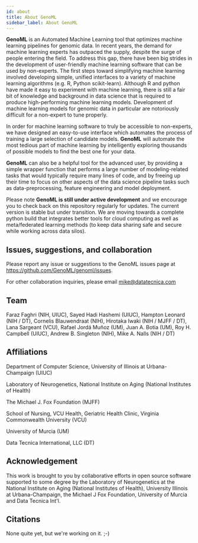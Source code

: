 ```yaml
---
id: about
title: About GenoML
sidebar_label: About GenoML
---
```


**GenoML** is an Automated Machine Learning tool that optimizes machine learning pipelines for genomic data. In recent years, the demand for machine learning experts has outpaced the supply, despite the surge of people entering the field. To address this gap, there have been big strides in the development of user-friendly machine learning software that can be used by non-experts. The first steps toward simplifying machine learning involved developing simple, unified interfaces to a variety of machine learning algorithms (e.g. R, Python scikit-learn). Although R and python have made it easy to experiment with machine learning, there is still a fair bit of knowledge and background in data science that is required to produce high-performing machine learning models. Development of machine learning models for genomic data in particular are notoriously difficult for a non-expert to tune properly. 

In order for machine learning software to truly be accessible to non-experts, we have designed an easy-to-use interface which automates the process of training a large selection of candidate models. **GenoML** will automate the most tedious part of machine learning by intelligently exploring thousands of possible models to find the best one for your data.

**GenoML** can also be a helpful tool for the advanced user, by providing a simple wrapper function that performs a large number of modeling-related tasks that would typically require many lines of code, and by freeing up their time to focus on other aspects of the data science pipeline tasks such as data-preprocessing, feature engineering and model deployment.

Please note **GenoML is still under active development** and we encourage you to check back on this repository regularly for updates. The current version is stable but under transition. We are moving towards a complete python build that integrates better tools for cloud computing as well as meta/federated learning methods (to keep data sharing safe and secure while working across data silos).

## Issues, suggestions, and collaboration

Please report any issue or suggestions to the GenoML issues page at https://github.com/GenoML/genoml/issues.

For other collaboration inquiries, please email mike@datatecnica.com

## Team

Faraz Faghri (NIH, UIUC), Sayed Hadi Hashemi (UIUC), Hampton Leonard (NIH / DT), Cornelis Blauwendraat (NIH), Hirotaka Iwaki (NIH / MJFF / DT), Lana Sargeant (VCU), Rafael Jordá Muñoz (UM), Juan A. Botia (UM), Roy H. Campbell (UIUC), Andrew B. Singleton (NIH), Mike A. Nalls (NIH / DT)

## Affiliations

Department of Computer Science, University of Illinois at Urbana-Champaign (UIUC)

Laboratory of Neurogenetics, National Institute on Aging (National Institutes of Health)

The Michael J. Fox Foundation (MJFF)

School of Nursing, VCU Health, Geriatric Health Clinic, Virginia Commonwealth University (VCU) 

University of Murcia (UM)

Data Tecnica International, LLC (DT)

## Acknowledgement

This work is brought to you by collaborative efforts in open source software supported to some degree by the Laboratory of Neurogenetics at the National Institute on Aging (National Institutes of Health), University Illinois at Urbana-Champaign, the Michael J Fox Foundation, University of Murcia and Data Tecnica Int'l.

## Citations

None quite yet, but we're working on it. ;-)
